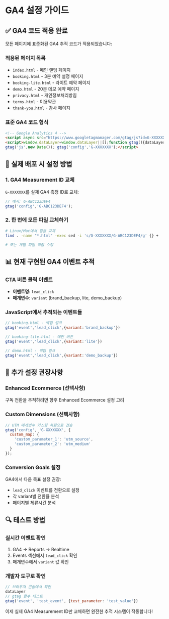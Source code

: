 # GA4 설정 가이드

## ✅ GA4 코드 적용 완료

모든 페이지에 표준화된 GA4 추적 코드가 적용되었습니다:

### 적용된 페이지 목록
- `index.html` - 메인 랜딩 페이지
- `booking.html` - 3분 예약 설정 페이지  
- `booking-lite.html` - 라이트 예약 페이지
- `demo.html` - 20분 데모 예약 페이지
- `privacy.html` - 개인정보처리방침
- `terms.html` - 이용약관
- `thank-you.html` - 감사 페이지

### 표준 GA4 코드 형식
```html
<!-- Google Analytics 4 -->
<script async src="https://www.googletagmanager.com/gtag/js?id=G-XXXXXXX"></script>
<script>window.dataLayer=window.dataLayer||[];function gtag(){dataLayer.push(arguments)}
gtag('js',new Date()); gtag('config','G-XXXXXXX');</script>
```

## 🔧 실제 배포 시 설정 방법

### 1. GA4 Measurement ID 교체
`G-XXXXXXX`를 실제 GA4 측정 ID로 교체:
```javascript
// 예시: G-ABC123DEF4
gtag('config','G-ABC123DEF4');
```

### 2. 한 번에 모든 파일 교체하기
```bash
# Linux/Mac에서 일괄 교체
find . -name "*.html" -exec sed -i 's/G-XXXXXXX/G-ABC123DEF4/g' {} +

# 또는 개별 파일 직접 수정
```

## 📊 현재 구현된 GA4 이벤트 추적

### CTA 버튼 클릭 이벤트
- **이벤트명**: `lead_click`
- **매개변수**: `variant` (brand_backup, lite, demo_backup)

### JavaScript에서 추적되는 이벤트들
```javascript
// booking.html - 백업 링크
gtag('event','lead_click',{variant:'brand_backup'})

// booking-lite.html - 메인 버튼  
gtag('event','lead_click',{variant:'lite'})

// demo.html - 백업 링크
gtag('event','lead_click',{variant:'demo_backup'})
```

## 🎯 추가 설정 권장사항

### Enhanced Ecommerce (선택사항)
구독 전환을 추적하려면 향후 Enhanced Ecommerce 설정 고려

### Custom Dimensions (선택사항)
```javascript
// UTM 매개변수 커스텀 차원으로 전송
gtag('config', 'G-XXXXXXX', {
  custom_map: {
    'custom_parameter_1': 'utm_source',
    'custom_parameter_2': 'utm_medium'
  }
});
```

### Conversion Goals 설정
GA4에서 다음 목표 설정 권장:
- `lead_click` 이벤트를 전환으로 설정
- 각 variant별 전환율 분석
- 페이지별 체류시간 분석

## 🔍 테스트 방법

### 실시간 이벤트 확인
1. GA4 → Reports → Realtime
2. Events 섹션에서 `lead_click` 확인  
3. 매개변수에서 `variant` 값 확인

### 개발자 도구로 확인
```javascript
// 브라우저 콘솔에서 확인
dataLayer
// gtag 함수 테스트
gtag('event', 'test_event', {test_parameter: 'test_value'})
```

이제 실제 GA4 Measurement ID만 교체하면 완전한 추적 시스템이 작동합니다!